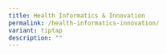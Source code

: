 ```yaml
---
title: Health Informatics & Innovation
permalink: /health-informatics-innovation/
variant: tiptap
description: ""
---
```

